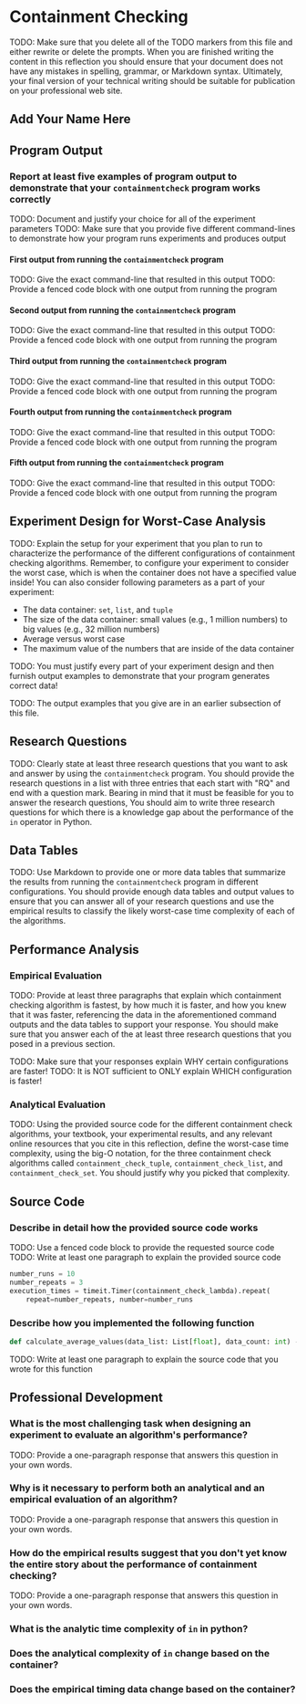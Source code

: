 # Containment Checking

TODO: Make sure that you delete all of the TODO markers from this file and
either rewrite or delete the prompts. When you are finished writing the content
in this reflection you should ensure that your document does not have any
mistakes in spelling, grammar, or Markdown syntax. Ultimately, your final
version of your technical writing should be suitable for publication on your
professional web site.

## Add Your Name Here

## Program Output

### Report at least five examples of program output to demonstrate that your `containmentcheck` program works correctly

TODO: Document and justify your choice for all of the experiment parameters
TODO: Make sure that you provide five different command-lines to demonstrate
how your program runs experiments and produces output

#### First output from running the `containmentcheck` program

TODO: Give the exact command-line that resulted in this output
TODO: Provide a fenced code block with one output from running the program

#### Second output from running the `containmentcheck` program

TODO: Give the exact command-line that resulted in this output
TODO: Provide a fenced code block with one output from running the program

#### Third output from running the `containmentcheck` program

TODO: Give the exact command-line that resulted in this output
TODO: Provide a fenced code block with one output from running the program

#### Fourth output from running the `containmentcheck` program

TODO: Give the exact command-line that resulted in this output
TODO: Provide a fenced code block with one output from running the program

#### Fifth output from running the `containmentcheck` program

TODO: Give the exact command-line that resulted in this output
TODO: Provide a fenced code block with one output from running the program

## Experiment Design for Worst-Case Analysis

TODO: Explain the setup for your experiment that you plan to run to
characterize the performance of the different configurations of containment
checking algorithms. Remember, to configure your experiment to consider
the worst case, which is when the container does not have a specified value
inside! You can also consider following parameters as a part of your experiment:

- The data container: `set`, `list`, and `tuple`
- The size of the data container: small values (e.g., 1 million numbers) to big
  values (e.g., 32 million numbers)
- Average versus worst case
- The maximum value of the numbers that are inside of the data container

TODO: You must justify every part of your experiment design and then furnish
output examples to demonstrate that your program generates correct data!

TODO: The output examples that you give are in an earlier subsection of this file.

## Research Questions

TODO: Clearly state at least three research questions that you want to ask and
answer by using the `containmentcheck` program. You should provide the research
questions in a list with three entries that each start with "RQ" and end with a
question mark. Bearing in mind that it must be feasible for you to answer the
research questions, You should aim to write three research questions for which
there is a knowledge gap about the performance of the `in` operator in Python.

## Data Tables

TODO: Use Markdown to provide one or more data tables that summarize the results
from running the `containmentcheck` program in different configurations. You
should provide enough data tables and output values to ensure that you can
answer all of your research questions and use the empirical results to classify
the likely worst-case time complexity of each of the algorithms.

## Performance Analysis

### Empirical Evaluation

TODO: Provide at least three paragraphs that explain which containment checking
algorithm is fastest, by how much it is faster, and how you knew that it was
faster, referencing the data in the aforementioned command outputs and the data
tables to support your response. You should make sure that you answer each of
the at least three research questions that you posed in a previous section.

TODO: Make sure that your responses explain WHY certain configurations are faster!
TODO: It is NOT sufficient to ONLY explain WHICH configuration is faster!

### Analytical Evaluation

TODO: Using the provided source code for the different containment check
algorithms, your textbook, your experimental results, and any relevant online
resources that you cite in this reflection, define the worst-case time
complexity, using the big-O notation, for the three containment check
algorithms called `containment_check_tuple`, `containment_check_list`, and
`containment_check_set`. You should justify why you picked that complexity.

## Source Code

### Describe in detail how the provided source code works

TODO: Use a fenced code block to provide the requested source code
TODO: Write at least one paragraph to explain the provided source code

```python
number_runs = 10
number_repeats = 3
execution_times = timeit.Timer(containment_check_lambda).repeat(
    repeat=number_repeats, number=number_runs
```

### Describe how you implemented the following function

```python
def calculate_average_values(data_list: List[float], data_count: int) -> List[float]:
```

TODO: Write at least one paragraph to explain the source code that you wrote for this function

## Professional Development

### What is the most challenging task when designing an experiment to evaluate an algorithm's performance?

TODO: Provide a one-paragraph response that answers this question in your own words.

### Why is it necessary to perform both an analytical and an empirical evaluation of an algorithm?

TODO: Provide a one-paragraph response that answers this question in your own words.

### How do the empirical results suggest that you don't yet know the entire story about the performance of containment checking?

TODO: Provide a one-paragraph response that answers this question in your own words.

### What is the analytic time complexity of `in` in python?

### Does the analytical complexity of `in` change based on the container?

### Does the empirical timing data change based on the container?
